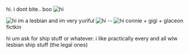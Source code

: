 hi. i dont bite.. boo <img src="https://64.media.tumblr.com/402f5870f060391c50393d93f25b8be2/8afdcac94c8da8a3-18/s75x75_c1/b96cfde77d8ab432cfdb8b2ec752bbc83c717d52.pnj" alt="hi" />

<img src="https://media.discordapp.net/attachments/1076408824640049173/1370872609620754515/Untitled1067_20250502105430.png?ex=6821141b&is=681fc29b&hm=529febbc4a7fcc38206b4c882fb6f8468ee75d555d1bad2aac25f25d95cfcfc4&=&format=webp&quality=lossless&width=532&height=350" alt="hi" />
im a lesbian and im very yuriful
<img src="https://64.media.tumblr.com/1cdd83c92a2138619620264571c029b2/bf381bb4fba1beca-e0/s100x200/81c402dbff82ba992c1cf380209385f21cea566c.gifv" alt="hi" />
--
<img src="https://static.wikia.nocookie.net/rijon/images/7/7e/471-Glaceon.gif/revision/latest/thumbnail/width/360/height/360?cb=20231210070212" alt="hi" />
connie + gigi + glaceon fictkin 

hi um ask for ship stuff or whatever. i like practically every and all wlw lesbian ship stuff  (the legal ones)
